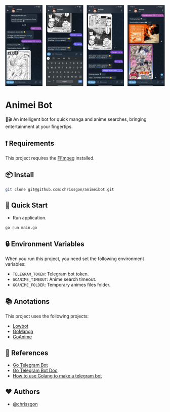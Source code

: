 ![Animei Bot](./thumb.jpg)

# Animei Bot
🤖🎬 An intelligent bot for quick manga and anime searches, bringing entertainment at your fingertips.

## ❗ Requirements
This project requires the [FFmpeg](https://www.ffmpeg.org/) installed.

## 📦 Install
``` bash
git clone git@github.com:chrissgon/animeibot.git
```

## 🚀 Quick Start
- Run application.
``` bash
go run main.go
```

## 🔒 Environment Variables
When you run this project, you need set the following environment variables:

- `TELEGRAM_TOKEN`: Telegram bot token.
- `GOANIME_TIMEOUT`: Anime search timeout.
- `GOANIME_FOLDER`: Temporary animes files folder.

## 📚 Anotations
This project uses the following projects:
- [Lowbot](https://github.com/chrissgon/lowbot)
- [GoManga](https://github.com/chrissgon/gomanga)
- [GoAnime](https://github.com/chrissgon/goanime)

## 🔗 References
- [Go Telegram Bot](https://github.com/go-telegram-bot-api/telegram-bot-api)
- [Go Telegram Bot Doc](https://go-telegram-bot-api.dev/)
- [How to use Golang to make a telegram bot](https://www.youtube.com/watch?v=orFTer_uy7w)

## ❤️ Authors
- [@chrissgon](https://www.github.com/chrissgon)